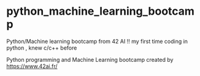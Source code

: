 # python_machine_learning_bootcamp
Python/Machine learning bootcamp from 42 AI !! my first time coding in python , knew c/c++ before

Python programming and Machine Learning bootcamp created by https://www.42ai.fr/

